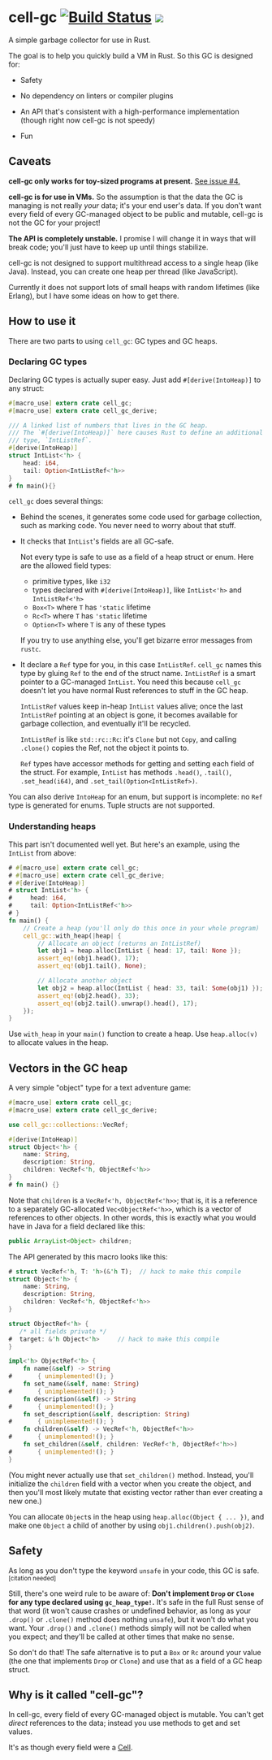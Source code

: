 # cell-gc [![Build Status](https://travis-ci.org/jorendorff/cell-gc.svg?branch=master)](https://travis-ci.org/jorendorff/cell-gc) [![](http://meritbadge.herokuapp.com/cell-gc)](https://crates.io/crates/cell-gc)

A simple garbage collector for use in Rust.

The goal is to help you quickly build a VM in Rust.
So this GC is designed for:

*   Safety

*   No dependency on linters or compiler plugins

*   An API that's consistent with a high-performance implementation
    (though right now cell-gc is not speedy)

*   Fun


## Caveats

**cell-gc only works for toy-sized programs at present.**
[See issue #4.](https://github.com/jorendorff/rust-toy-gc/issues/4)

**cell-gc is for use in VMs.** So the assumption is that the data the GC is
managing is not really *your* data; it's your end user's data. If you don't
want every field of every GC-managed object to be public and mutable, cell-gc
is not the GC for your project!

**The API is completely unstable.** I promise I will change it in ways
that will break code; you'll just have to keep up until things stabilize.

cell-gc is not designed to support multithread access to a single heap (like Java).
Instead, you can create one heap per thread (like JavaScript).

Currently it does not support lots of small heaps with random lifetimes (like Erlang),
but I have some ideas on how to get there.


## How to use it

There are two parts to using `cell_gc`: GC types and GC heaps.

### Declaring GC types

Declaring GC types is actually super easy. Just add `#[derive(IntoHeap)]`
to any struct:

```rust
#[macro_use] extern crate cell_gc;
#[macro_use] extern crate cell_gc_derive;

/// A linked list of numbers that lives in the GC heap.
/// The `#[derive(IntoHeap)]` here causes Rust to define an additional
/// type, `IntListRef`.
#[derive(IntoHeap)]
struct IntList<'h> {
    head: i64,
    tail: Option<IntListRef<'h>>
}
# fn main(){}
```

`cell_gc` does several things:

*   Behind the scenes, it generates some code used for garbage collection,
    such as marking code. You never need to worry about that stuff.

*   It checks that `IntList`'s fields are all GC-safe.

    Not every type is safe to use as a field of a heap struct or enum.
    Here are the allowed field types:

    * primitive types, like `i32`
    * types declared with `#[derive(IntoHeap)]`, like `IntList<'h>` and `IntListRef<'h>`
    * `Box<T>` where `T` has `'static` lifetime
    * `Rc<T>` where `T` has `'static` lifetime
    * `Option<T>` where `T` is any of these types

    If you try to use anything else, you'll get bizarre error messages
    from `rustc`.

*   It declare a `Ref` type for you, in this case `IntListRef`.
    `cell_gc` names this type by gluing `Ref` to the end of the struct
    name. `IntListRef` is a smart pointer to a GC-managed `IntList`. You
    need this because `cell_gc` doesn't let you have normal Rust references
    to stuff in the GC heap.

    `IntListRef` values keep in-heap `IntList` values alive; once the last
    `IntListRef` pointing at an object is gone, it becomes available for
    garbage collection, and eventually it'll be recycled.

    `IntListRef` is like `std::rc::Rc`: it's `Clone` but not `Copy`, and
    calling `.clone()` copies the Ref, not the object it points to.

    `Ref` types have accessor methods for getting and setting each
    field of the struct. For example, `IntList` has methods `.head()`, `.tail()`,
    `.set_head(i64)`, and `.set_tail(Option<IntListRef>)`.

You can also derive `IntoHeap` for an enum, but support is incomplete: no
`Ref` type is generated for enums. Tuple structs are not supported.

### Understanding heaps

This part isn't documented well yet. But here's an example,
using the `IntList` from above:

```rust
# #[macro_use] extern crate cell_gc;
# #[macro_use] extern crate cell_gc_derive;
# #[derive(IntoHeap)]
# struct IntList<'h> {
#     head: i64,
#     tail: Option<IntListRef<'h>>
# }
fn main() {
    // Create a heap (you'll only do this once in your whole program)
    cell_gc::with_heap(|heap| {
        // Allocate an object (returns an IntListRef)
        let obj1 = heap.alloc(IntList { head: 17, tail: None });
        assert_eq!(obj1.head(), 17);
        assert_eq!(obj1.tail(), None);

        // Allocate another object
        let obj2 = heap.alloc(IntList { head: 33, tail: Some(obj1) });
        assert_eq!(obj2.head(), 33);
        assert_eq!(obj2.tail().unwrap().head(), 17);
    });
}
```

Use `with_heap` in your `main()` function to create a heap.
Use `heap.alloc(v)` to allocate values in the heap.

## Vectors in the GC heap

A very simple "object" type for a text adventure game:

```rust
#[macro_use] extern crate cell_gc;
#[macro_use] extern crate cell_gc_derive;

use cell_gc::collections::VecRef;

#[derive(IntoHeap)]
struct Object<'h> {
    name: String,
    description: String,
    children: VecRef<'h, ObjectRef<'h>>
}
# fn main() {}
```

Note that `children` is a `VecRef<'h, ObjectRef<'h>>`; that is, it is
a reference to a separately GC-allocated `Vec<ObjectRef<'h>>`, which is
a vector of references to other objects. In other words, this is exactly
what you would have in Java for a field declared like this:

```java
public ArrayList<Object> children;
```

The API generated by this macro looks like this:

```rust
# struct VecRef<'h, T: 'h>(&'h T);  // hack to make this compile
struct Object<'h> {
    name: String,
    description: String,
    children: VecRef<'h, ObjectRef<'h>>
}

struct ObjectRef<'h> {
   /* all fields private */
#  target: &'h Object<'h>     // hack to make this compile
}

impl<'h> ObjectRef<'h> {
    fn name(&self) -> String
#       { unimplemented!(); }
    fn set_name(&self, name: String)
#       { unimplemented!(); }
    fn description(&self) -> String
#       { unimplemented!(); }
    fn set_description(&self, description: String)
#       { unimplemented!(); }
    fn children(&self) -> VecRef<'h, ObjectRef<'h>>
#       { unimplemented!(); }
    fn set_children(&self, children: VecRef<'h, ObjectRef<'h>>)
#       { unimplemented!(); }
}
```

(You might never actually use that `set_children()` method.
Instead, you'll initialize the `children` field with a vector when you
create the object, and then you'll most likely mutate that existing vector
rather than ever creating a new one.)

You can allocate `Object`s in the heap using `heap.alloc(Object { ... })`,
and make one `Object` a child of another by using `obj1.children().push(obj2)`.

## Safety

As long as you don't type the keyword `unsafe` in your code,
this GC is safe.<sup>[citation needed]</sup>

Still, there's one weird rule to be aware of:
**Don't implement `Drop` or `Clone`
for any type declared using `gc_heap_type!`.**
It's safe in the full Rust sense of that word
(it won't cause crashes or undefined behavior,
as long as your `.drop()` or `.clone()` method does nothing `unsafe`),
but it won't do what you want.
Your `.drop()` and `.clone()` methods simply will not be called when you expect;
and they'll be called at other times that make no sense.

So don't do that!
The safe alternative is to put a `Box` or `Rc` around your value
(the one that implements `Drop` or `Clone`)
and use that as a field of a GC heap struct.


## Why is it called "cell-gc"?

In cell-gc, every field of every GC-managed object is mutable.
You can't get *direct* references to the data;
instead you use methods to get and set values.

It's as though every field were a [Cell](http://doc.rust-lang.org/std/cell/struct.Cell.html).
